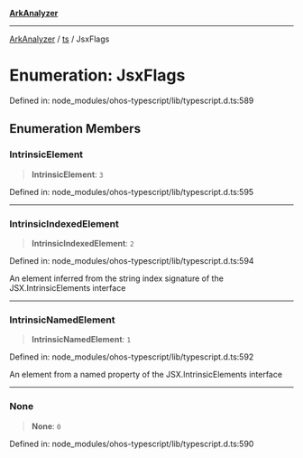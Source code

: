 [**ArkAnalyzer**](../../../../README.md)

***

[ArkAnalyzer](../../../../globals.md) / [ts](../README.md) / JsxFlags

# Enumeration: JsxFlags

Defined in: node\_modules/ohos-typescript/lib/typescript.d.ts:589

## Enumeration Members

### IntrinsicElement

> **IntrinsicElement**: `3`

Defined in: node\_modules/ohos-typescript/lib/typescript.d.ts:595

***

### IntrinsicIndexedElement

> **IntrinsicIndexedElement**: `2`

Defined in: node\_modules/ohos-typescript/lib/typescript.d.ts:594

An element inferred from the string index signature of the JSX.IntrinsicElements interface

***

### IntrinsicNamedElement

> **IntrinsicNamedElement**: `1`

Defined in: node\_modules/ohos-typescript/lib/typescript.d.ts:592

An element from a named property of the JSX.IntrinsicElements interface

***

### None

> **None**: `0`

Defined in: node\_modules/ohos-typescript/lib/typescript.d.ts:590
